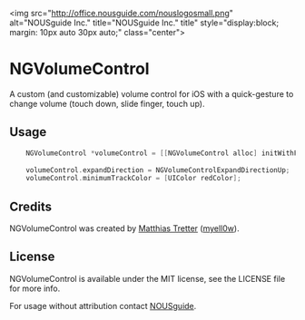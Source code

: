 <img src="http://office.nousguide.com/nouslogosmall.png" alt="NOUSguide Inc." title="NOUSguide Inc." title" style="display:block; margin: 10px auto 30px auto;" class="center">

# NGVolumeControl

A custom (and customizable) volume control for iOS with a quick-gesture to change volume (touch down, slide finger, touch up).

## Usage

``` objective-c
	NGVolumeControl *volumeControl = [[NGVolumeControl alloc] initWithFrame:CGRectMake(0.f, 0.f, 35.f, 35.f)];
    
    volumeControl.expandDirection = NGVolumeControlExpandDirectionUp;
    volumeControl.minimumTrackColor = [UIColor redColor];
```

## Credits

NGVolumeControl was created by [Matthias Tretter](https://github.com/myell0w/) ([myell0w](http://twitter.com/myell0w)).

## License

NGVolumeControl is available under the MIT license, see the LICENSE file for more info.

For usage without attribution contact [NOUSguide](mailto:info@nousguide.com).